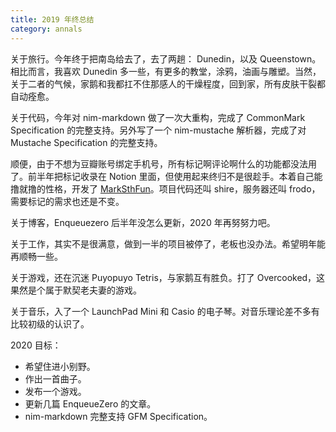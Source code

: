 ```yaml
---
title: 2019 年终总结
category: annals
---
```


关于旅行。今年终于把南岛给去了，去了两趟： Dunedin，以及 Queenstown。相比而言，我喜欢 Dunedin 多一些，有更多的教堂，涂鸦，油画与雕塑。当然，关于二者的气候，家鹅和我都扛不住那感人的干燥程度，回到家，所有皮肤干裂都自动痊愈。

关于代码，今年对 nim-markdown 做了一次大重构，完成了 CommonMark Specification 的完整支持。另外写了一个 nim-mustache 解析器，完成了对 Mustache Specification 的完整支持。

顺便，由于不想为豆瓣账号绑定手机号，所有标记啊评论啊什么的功能都没法用了。前半年把标记收录在 Notion 里面，但使用起来终归不是很趁手。本着自己能撸就撸的性格，开发了 [MarkSthFun](https://marksth.fun)。项目代码还叫 shire，服务器还叫 frodo，需要标记的需求也还是不变。

关于博客，Enqueuezero 后半年没怎么更新，2020 年再努努力吧。

关于工作，其实不是很满意，做到一半的项目被停了，老板也没办法。希望明年能再顺畅一些。

关于游戏，还在沉迷 Puyopuyo Tetris，与家鹅互有胜负。打了 Overcooked，这果然是个属于默契老夫妻的游戏。

关于音乐，入了一个 LaunchPad Mini 和 Casio 的电子琴。对音乐理论差不多有比较初级的认识了。

2020 目标：

* 希望住进小别野。
* 作出一首曲子。
* 发布一个游戏。
* 更新几篇 EnqueueZero 的文章。
* nim-markdown 完整支持 GFM Specification。
